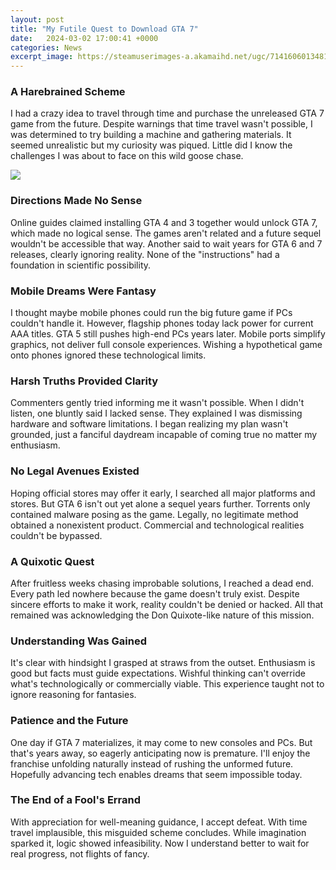```yaml
---
layout: post
title: "My Futile Quest to Download GTA 7"
date:   2024-03-02 17:00:41 +0000
categories: News
excerpt_image: https://steamuserimages-a.akamaihd.net/ugc/714160601348163899/0615533110FE6C8A58B054CDD7CA648C475E5A88/
---
```

### A Harebrained Scheme
I had a crazy idea to travel through time and purchase the unreleased GTA 7 game from the future. Despite warnings that time travel wasn't possible, I was determined to try building a machine and gathering materials. It seemed unrealistic but my curiosity was piqued. Little did I know the challenges I was about to face on this wild goose chase.


![](https://steamuserimages-a.akamaihd.net/ugc/714160601348163899/0615533110FE6C8A58B054CDD7CA648C475E5A88/)
### Directions Made No Sense  
Online guides claimed installing GTA 4 and 3 together would unlock GTA 7, which made no logical sense. The games aren't related and a future sequel wouldn't be accessible that way. Another said to wait years for GTA 6 and 7 releases, clearly ignoring reality. None of the "instructions" had a foundation in scientific possibility.

### Mobile Dreams Were Fantasy
I thought maybe mobile phones could run the big future game if PCs couldn't handle it. However, flagship phones today lack power for current AAA titles. GTA 5 still pushes high-end PCs years later. Mobile ports simplify graphics, not deliver full console experiences. Wishing a hypothetical game onto phones ignored these technological limits.

### Harsh Truths Provided Clarity 
Commenters gently tried informing me it wasn't possible. When I didn't listen, one bluntly said I lacked sense. They explained I was dismissing hardware and software limitations. I began realizing my plan wasn't grounded, just a fanciful daydream incapable of coming true no matter my enthusiasm. 

### No Legal Avenues Existed
Hoping official stores may offer it early, I searched all major platforms and stores. But GTA 6 isn't out yet alone a sequel years further. Torrents only contained malware posing as the game. Legally, no legitimate method obtained a nonexistent product. Commercial and technological realities couldn't be bypassed.

### A Quixotic Quest  
After fruitless weeks chasing improbable solutions, I reached a dead end. Every path led nowhere because the game doesn't truly exist. Despite sincere efforts to make it work, reality couldn't be denied or hacked. All that remained was acknowledging the Don Quixote-like nature of this mission.

### Understanding Was Gained
It's clear with hindsight I grasped at straws from the outset. Enthusiasm is good but facts must guide expectations. Wishful thinking can't override what's technologically or commercially viable. This experience taught not to ignore reasoning for fantasies.

### Patience and the Future
One day if GTA 7 materializes, it may come to new consoles and PCs. But that's years away, so eagerly anticipating now is premature. I'll enjoy the franchise unfolding naturally instead of rushing the unformed future. Hopefully advancing tech enables dreams that seem impossible today.

### The End of a Fool's Errand
With appreciation for well-meaning guidance, I accept defeat. With time travel implausible, this misguided scheme concludes. While imagination sparked it, logic showed infeasibility. Now I understand better to wait for real progress, not flights of fancy.